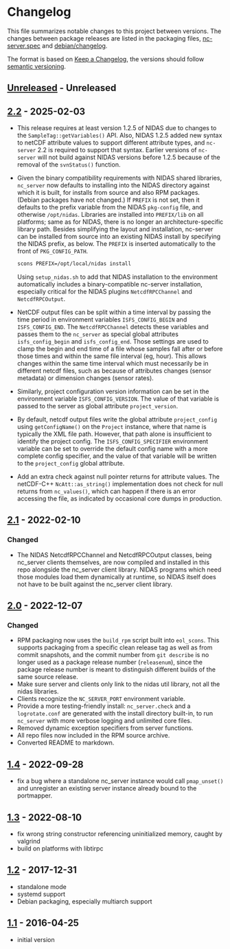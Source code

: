 # Changelog

This file summarizes notable changes to this project between versions.  The
changes between package releases are listed in the packaging files,
[nc-server.spec](nc_server.spec) and [debian/changelog](debian/changelog).

The format is based on [Keep a Changelog], the versions should follow
[semantic versioning].

## [Unreleased] - Unreleased

## [2.2] - 2025-02-03

- This release requires at least version 1.2.5 of NIDAS due to changes to the
  `SampleTag::getVariables()` API.  Also, NIDAS 1.2.5 added new syntax to
  netCDF attribute values to support different attribute types, and
  `nc-server` 2.2 is required to support that syntax.  Earlier versions of
  `nc-server` will not build against NIDAS versions before 1.2.5 because of
  the removal of the `svnStatus()` function.

- Given the binary compatibility requirements with NIDAS shared libraries,
  `nc_server` now defaults to installing into the NIDAS directory against
  which it is built, for installs from source and also RPM packages.  (Debian
  packages have not changed.)  If `PREFIX` is not set, then it defaults to the
  prefix variable from the NIDAS `pkg-config` file, and otherwise
  `/opt/nidas`.  Libraries are installed into `PREFIX/lib` on all platforms;
  same as for NIDAS, there is no longer an architecture-specific library path.
  Besides simplifying the layout and installation, nc-server can be installed
  from source into an existing NIDAS install by specifying the NIDAS prefix,
  as below.  The `PREFIX` is inserted automatically to the front of
  `PKG_CONFIG_PATH`.

  ```sh
  scons PREFIX=/opt/local/nidas install
  ```

  Using `setup_nidas.sh` to add that NIDAS installation to the environment
  automatically includes a binary-compatible nc-server installation, especially
  critical for the NIDAS plugins `NetcdfRPCChannel` and `NetcdfRPCOutput`.

- NetCDF output files can be split within a time interval by passing the time
  period in environment variables `ISFS_CONFIG_BEGIN` and `ISFS_CONFIG_END`.
  The `NetcdfRPCChannel` detects these variables and passes them to the
  `nc_server` as special global attributes `isfs_config_begin` and
  `isfs_config_end`.  Those settings are used to clamp the begin and end time
  of a file whose samples fall after or before those times and within the same
  file interval (eg, hour).  This allows changes within the same time interval
  which must necessarily be in different netcdf files, such as because of
  attributes changes (sensor metadata) or dimension changes (sensor rates).

- Similarly, project configuration version information can be set in the
  environment variable `ISFS_CONFIG_VERSION`.  The value of that variable is
  passed to the server as global attribute `project_version`.

- By default, netcdf output files write the global attribute `project_config`
  using `getConfigName()` on the `Project` instance, where that name is
  typically the XML file path.  However, that path alone is insufficient to
  identify the project config.  The `ISFS_CONFIG_SPECIFIER` environment
  variable can be set to override the default config name with a more complete
  config specifier, and the value of that variable will be written to the
  `project_config` global attribute.

- Add an extra check against null pointer returns for attribute values.  The
  netCDF-C++ `NcAtt::as_string()` implementation does not check for null
  returns from `nc_values()`, which can happen if there is an error accessing
  the file, as indicated by occasional core dumps in production.

## [2.1] - 2022-02-10

### Changed

- The NIDAS NetcdfRPCChannel and NetcdfRPCOutput classes, being nc_server
  clients themselves, are now compiled and installed in this repo alongside
  the nc_server client library.  NIDAS programs which need those modules load
  them dynamically at runtime, so NIDAS itself does not have to be built
  against the nc_server client library.

## [2.0] - 2022-12-07

### Changed

- RPM packaging now uses the `build_rpm` script built into `eol_scons`.  This
  supports packaging from a specific clean release tag as well as from commit
  snapshots, and the commit number from `git describe` is no longer used as a
  package release number (`releasenum`), since the package release number is
  meant to distinguish different builds of the same source release.
- Make sure server and clients only link to the nidas util library, not all
  the nidas libraries.
- Clients recognize the `NC_SERVER_PORT` environment variable.
- Provide a more testing-friendly install: `nc_server.check` and a
  `logrotate.conf` are generated with the install directory built-in, to run
  `nc_server` with more verbose logging and unlimited core files.
- Removed dynamic exception specifiers from server functions.
- All repo files now included in the RPM source archive.
- Converted README to markdown.

## [1.4] - 2022-09-28

- fix a bug where a standalone nc_server instance would call `pmap_unset()`
  and unregister an existing server instance already bound to the portmapper.

## [1.3] - 2022-08-10

- fix wrong string constructor referencing uninitialized memory, caught by
  valgrind
- build on platforms with libtirpc

## [1.2] - 2017-12-31

- standalone mode
- systemd support
- Debian packaging, especially multiarch support

## [1.1] - 2016-04-25

- initial version

<!-- Links -->
[keep a changelog]: https://keepachangelog.com/en/1.0.0/
[semantic versioning]: https://semver.org/spec/v2.0.0.html

<!-- Versions -->
[Unreleased]: https://github.com/ncareol/nc-server/
[2.2]: https://github.com/ncareol/nc-server/compare/v2.1...v2.2
[2.1]: https://github.com/ncareol/nc-server/compare/v2.0...v2.1
[2.0]: https://github.com/ncareol/nc-server/compare/v1.4...v2.0
[1.4]: https://github.com/ncareol/nc-server/compare/v1.3...v1.4
[1.3]: https://github.com/ncareol/nc-server/compare/v1.2...v1.3
[1.2]: https://github.com/ncareol/nc-server/compare/v1.1...v1.2
[1.1]: https://github.com/ncareol/nc-server/releases/tag/v1.1
